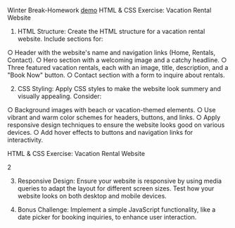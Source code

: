 Winter Break-Homework
[demo](https://tzuhuangyen.github.io/weblayout/)
HTML & CSS Exercise: Vacation Rental Website
1. HTML Structure: Create the HTML structure for a vacation rental website. Include sections for:

○ Header with the website's name and navigation links (Home, Rentals, Contact).
○ Hero section with a welcoming image and a catchy headline.
○ Three featured vacation rentals, each with an image, title, description, and a "Book Now" button.
○ Contact section with a form to inquire about rentals.

2. CSS Styling: Apply CSS styles to make the website look summery and visually appealing. Consider:

○ Background images with beach or vacation-themed elements.
○ Use vibrant and warm color schemes for headers, buttons, and links.
○ Apply responsive design techniques to ensure the website looks good on various devices.
○ Add hover effects to buttons and navigation links for interactivity.

HTML & CSS Exercise: Vacation Rental Website

2

3. Responsive Design: Ensure your website is responsive by using media queries to
adapt the layout for different screen sizes. Test how your website looks on both
desktop and mobile devices.

4. Bonus Challenge: Implement a simple JavaScript functionality, like a date picker
for booking inquiries, to enhance user interaction.
